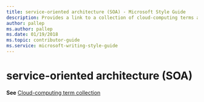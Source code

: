 ```yaml
---
title: service-oriented architecture (SOA) - Microsoft Style Guide
description: Provides a link to a collection of cloud-computing terms along with their appropriate usage including 'service-oriented architecture (SOA)'.
author: pallep
ms.author: pallep
ms.date: 01/19/2018
ms.topic: contributor-guide
ms.service: microsoft-writing-style-guide
---
```


# service-oriented architecture (SOA)

**See** [Cloud-computing term collection](~/a-z-word-list-term-collections/term-collections/cloud-computing-terms.md)
